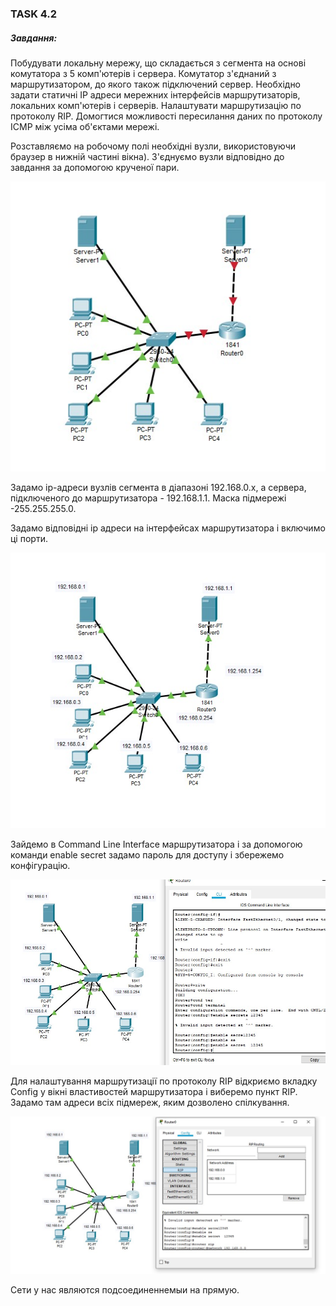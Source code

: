 ### TASK 4.2

##### Завдання:

Побудувати локальну мережу, що складається з сегмента на основі комутатора з 5 комп'ютерів і сервера. Комутатор з'єднаний з маршрутизатором, до якого також підключений сервер. Необхідно задати статичні IP адреси мережних інтерфейсів маршрутизаторів, локальних комп'ютерів і серверів. Налаштувати маршрутизацію по протоколу RIP. Домогтися можливості пересилання даних по протоколу ICMP між усіма об'єктами мережі. 

Розставляємо на робочому полі необхідні вузли, використовуючи браузер в нижній частині вікна). З'єднуємо вузли відповідно до завдання за допомогою крученої пари.

![ ](./images/task4.3_01.jpg  "1")

Задамо ip-адреси вузлів сегмента в діапазоні 192.168.0.х, а сервера, підключеного до маршрутизатора - 192.168.1.1. Маска підмережі -255.255.255.0.

Задамо відповідні ip адреси на інтерфейсах маршрутизатора і включимо ці порти.

![ ](./images/task4.3_02.jpg  "2")

Зайдемо в Command Line Interface маршрутизатора і за допомогою команди enable secret задамо пароль для доступу і збережемо конфігурацію.

![ ](./images/task4.3_03.jpg  "3")

Для налаштування маршрутизації по протоколу RIP відкриємо вкладку Config у вікні властивостей маршрутизатора і виберемо пункт RIP. Задамо там адреси всіх підмереж, яким дозволено спілкування.

![ ](./images/task4.3_04.jpg  "4")

Cети у наc являются подсоединеннемыи на прямую.
